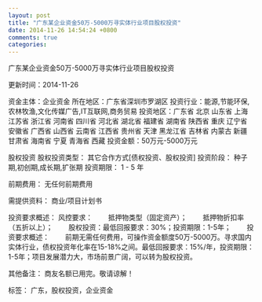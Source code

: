 ```yaml
---
layout: post
title: "广东某企业资金50万-5000万寻实体行业项目股权投资"
date: 2014-11-26 14:54:24 +0800
comments: true
categories: 
---
```

广东某企业资金50万-5000万寻实体行业项目股权投资



更新时间：2014-11-26

资金主体：企业资金
所在地区：广东省深圳市罗湖区
投资行业：能源,节能环保,农林牧渔,文化传媒广告,IT互联网,商务贸易
投资地区：广东省 北京 山东省 上海 江苏省 浙江省 河南省 四川省 河北省 湖北省 福建省 湖南省 陕西省 重庆 辽宁省 安徽省 广西省 山西省 云南省 江西省 贵州省 天津 黑龙江省 吉林省 内蒙古 新疆 甘肃省 海南省 宁夏 青海省 西藏
投资金额：50万元-5000万元

股权投资
股权投资类型：
                            其它合作方式[债权投资、股权投资] 
                                                                                投资阶段：
                            种子期,初创期,成长期,扩张期 
                                                                                                                                        投资期限：
                            1 - 5 年

前期费用：
无任何前期费用

需提供资料：
商业/项目计划书

投资要求概述：
风控要求：
　　抵押物类型（固定资产）；
　　抵押物折扣率（五折以上）；
　　股权投资：最低回报要求：30%；投资期限：1-5年；
　　投资要求概述：
　　前期无需任何费用，可操作资金额度50万-5000万。寻求国内实体行业，债权投资年化率在15-18%之间。最低回报要求：15%/年，投资期限：1-5年；项目发展潜力大，市场前景广阔，可以转为股权投资。

其他备注：
商友名额已用完。敬请谅解！

标签：
广东，股权投资，企业资金

